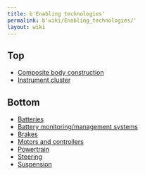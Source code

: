 ```yaml
---
title: b'Enabling technologies'
permalink: b'wiki/Enabling_technologies/'
layout: wiki
---
```


Top
---

-   [Composite body
    construction](/wiki/Composite_body_construction "wikilink")
-   [Instrument cluster](/wiki/Instrument_cluster "wikilink")

Bottom
------

-   [Batteries](/wiki/Batteries "wikilink")
-   [Battery monitoring/management
    systems](/wiki/Battery_monitoring/management_systems "wikilink")
-   [Brakes](/wiki/Brakes "wikilink")
-   [Motors and controllers](/wiki/Motors_and_controllers "wikilink")
-   [Powertrain](/wiki/Powertrain "wikilink")
-   [Steering](/wiki/Steering "wikilink")
-   [Suspension](/wiki/Suspension "wikilink")
